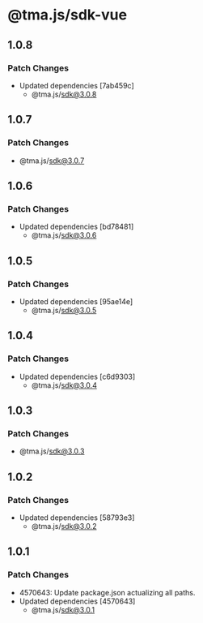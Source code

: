 # @tma.js/sdk-vue

## 1.0.8

### Patch Changes

- Updated dependencies [7ab459c]
  - @tma.js/sdk@3.0.8

## 1.0.7

### Patch Changes

- @tma.js/sdk@3.0.7

## 1.0.6

### Patch Changes

- Updated dependencies [bd78481]
  - @tma.js/sdk@3.0.6

## 1.0.5

### Patch Changes

- Updated dependencies [95ae14e]
  - @tma.js/sdk@3.0.5

## 1.0.4

### Patch Changes

- Updated dependencies [c6d9303]
  - @tma.js/sdk@3.0.4

## 1.0.3

### Patch Changes

- @tma.js/sdk@3.0.3

## 1.0.2

### Patch Changes

- Updated dependencies [58793e3]
  - @tma.js/sdk@3.0.2

## 1.0.1

### Patch Changes

- 4570643: Update package.json actualizing all paths.
- Updated dependencies [4570643]
  - @tma.js/sdk@3.0.1

